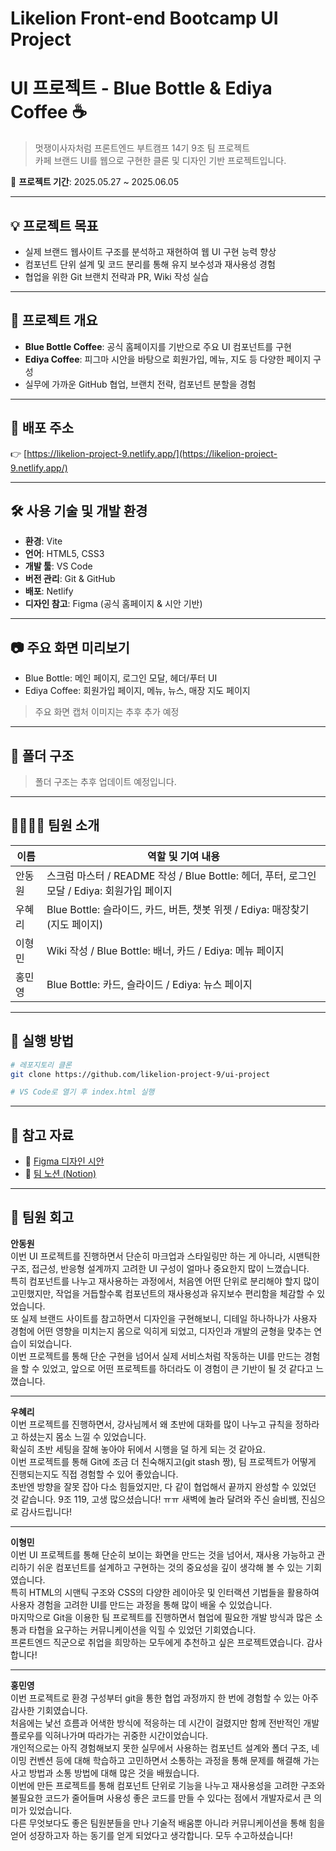 # Likelion Front-end Bootcamp UI Project

# UI 프로젝트 - Blue Bottle & Ediya Coffee ☕️

> 멋쟁이사자처럼 프론트엔드 부트캠프 14기 9조 팀 프로젝트  
> 카페 브랜드 UI를 웹으로 구현한 클론 및 디자인 기반 프로젝트입니다.

📅 **프로젝트 기간**: 2025.05.27 ~ 2025.06.05

---

## 💡 프로젝트 목표

- 실제 브랜드 웹사이트 구조를 분석하고 재현하여 웹 UI 구현 능력 향상
- 컴포넌트 단위 설계 및 코드 분리를 통해 유지 보수성과 재사용성 경험
- 협업을 위한 Git 브랜치 전략과 PR, Wiki 작성 실습

---

## 📌 프로젝트 개요

- **Blue Bottle Coffee**: 공식 홈페이지를 기반으로 주요 UI 컴포넌트를 구현
- **Ediya Coffee**: 피그마 시안을 바탕으로 회원가입, 메뉴, 지도 등 다양한 페이지 구성
- 실무에 가까운 GitHub 협업, 브랜치 전략, 컴포넌트 분할을 경험

---

## 🚀 배포 주소

👉 [https://likelion-project-9.netlify.app/](https://likelion-project-9.netlify.app/)

---

## 🛠️ 사용 기술 및 개발 환경

- **환경**: Vite
- **언어**: HTML5, CSS3
- **개발 툴**: VS Code
- **버전 관리**: Git & GitHub
- **배포**: Netlify
- **디자인 참고**: Figma (공식 홈페이지 & 시안 기반)

---

## 📷 주요 화면 미리보기

- Blue Bottle: 메인 페이지, 로그인 모달, 헤더/푸터 UI
- Ediya Coffee: 회원가입 페이지, 메뉴, 뉴스, 매장 지도 페이지

> 주요 화면 캡처 이미지는 추후 추가 예정

---

## 📁 폴더 구조

> 폴더 구조는 추후 업데이트 예정입니다.

---

## 👨‍👩‍👧‍👦 팀원 소개

| 이름   | 역할 및 기여 내용                                                                           |
| ------ | ------------------------------------------------------------------------------------------- |
| 안동원 | 스크럼 마스터 / README 작성 / Blue Bottle: 헤더, 푸터, 로그인 모달 / Ediya: 회원가입 페이지 |
| 우혜리 | Blue Bottle: 슬라이드, 카드, 버튼, 챗봇 위젯 / Ediya: 매장찾기(지도 페이지)                 |
| 이형민 | Wiki 작성 / Blue Bottle: 배너, 카드 / Ediya: 메뉴 페이지                                    |
| 홍민영 | Blue Bottle: 카드, 슬라이드 / Ediya: 뉴스 페이지                                            |

---

## 💾 실행 방법

```bash
# 레포지토리 클론
git clone https://github.com/likelion-project-9/ui-project

# VS Code로 열기 후 index.html 실행
```

---

## 🔗 참고 자료

- 🔎 [Figma 디자인 시안](https://www.figma.com/design/c4ogESGezNZF28R4ngIqiw/%EB%B8%94%EB%A3%A8%EB%B3%B4%ED%8B%80-%EC%8B%9C%EC%95%88?node-id=0-1&t=L2Xn5eJupucS4n8Q-0)
- 📝 [팀 노션 (Notion)](https://www.notion.so/UI-Project-1fb73873401a80948060f425cd7ac804?p=1ff73873401a80c0ac56f0b8f63fd6e8&pm=s)

---

## 📝 팀원 회고

**안동원**  
이번 UI 프로젝트를 진행하면서 단순히 마크업과 스타일링만 하는 게 아니라, 시맨틱한 구조, 접근성, 반응형 설계까지 고려한 UI 구성이 얼마나 중요한지 많이 느꼈습니다.  
특히 컴포넌트를 나누고 재사용하는 과정에서, 처음엔 어떤 단위로 분리해야 할지 많이 고민했지만, 작업을 거듭할수록 컴포넌트의 재사용성과 유지보수 편리함을 체감할 수 있었습니다.  
또 실제 브랜드 사이트를 참고하면서 디자인을 구현해보니, 디테일 하나하나가 사용자 경험에 어떤 영향을 미치는지 몸으로 익히게 되었고, 디자인과 개발의 균형을 맞추는 연습이 되었습니다.  
이번 프로젝트를 통해 단순 구현을 넘어서 실제 서비스처럼 작동하는 UI를 만드는 경험을 할 수 있었고, 앞으로 어떤 프로젝트를 하더라도 이 경험이 큰 기반이 될 것 같다고 느꼈습니다.

---

**우혜리**  
이번 프로젝트를 진행하면서, 강사님께서 왜 초반에 대화를 많이 나누고 규칙을 정하라고 하셨는지 몸소 느낄 수 있었습니다.  
확실히 초반 세팅을 잘해 놓아야 뒤에서 시행을 덜 하게 되는 것 같아요.  
이번 프로젝트를 통해 Git에 조금 더 친숙해지고(git stash 짱), 팀 프로젝트가 어떻게 진행되는지도 직접 경험할 수 있어 좋았습니다.  
초반엔 방향을 잘못 잡아 다소 힘들었지만, 다 같이 협업해서 끝까지 완성할 수 있었던 것 같습니다. 9조 119, 고생 많으셨습니다! ㅠㅠ 새벽에 놀라 달려와 주신 슬비쌤, 진심으로 감사드립니다!

---

**이형민**  
이번 UI 프로젝트를 통해 단순히 보이는 화면을 만드는 것을 넘어서, 재사용 가능하고 관리하기 쉬운 컴포넌트를 설계하고 구현하는 것의 중요성을 깊이 생각해 볼 수 있는 기회였습니다.  
특히 HTML의 시맨틱 구조와 CSS의 다양한 레이아웃 및 인터랙션 기법들을 활용하여 사용자 경험을 고려한 UI를 만드는 과정을 통해 많이 배울 수 있었습니다.  
마지막으로 Git을 이용한 팀 프로젝트를 진행하면서 협업에 필요한 개발 방식과 많은 소통과 타협을 요구하는 커뮤니케이션을 익힐 수 있었던 기회였습니다.  
프론트엔드 직군으로 취업을 희망하는 모두에게 추천하고 싶은 프로젝트였습니다. 감사합니다!

---

**홍민영**  
이번 프로젝트로 환경 구성부터 git을 통한 협업 과정까지 한 번에 경험할 수 있는 아주 감사한 기회였습니다.  
처음에는 낯선 흐름과 어색한 방식에 적응하는 데 시간이 걸렸지만 함께 전반적인 개발 플로우를 익혀나가며 따라가는 귀중한 시간이었습니다.  
개인적으로는 아직 경험해보지 못한 실무에서 사용하는 컴포넌트 설계와 폴더 구조, 네이밍 컨벤션 등에 대해 학습하고 고민하면서 소통하는 과정을 통해 문제를 해결해 가는 사고 방법과 소통 방법에 대해 많은 것을 배웠습니다.  
이번에 만든 프로젝트를 통해 컴포넌트 단위로 기능을 나누고 재사용성을 고려한 구조와 불필요한 코드가 줄어들며 사용성 좋은 코드를 만들 수 있다는 점에서 개발자로서 큰 의미가 있었습니다.  
다른 무엇보다도 좋은 팀원분들을 만나 기술적 배움뿐 아니라 커뮤니케이션을 통해 힘을 얻어 성장하고자 하는 동기를 얻게 되었다고 생각합니다. 모두 수고하셨습니다!
